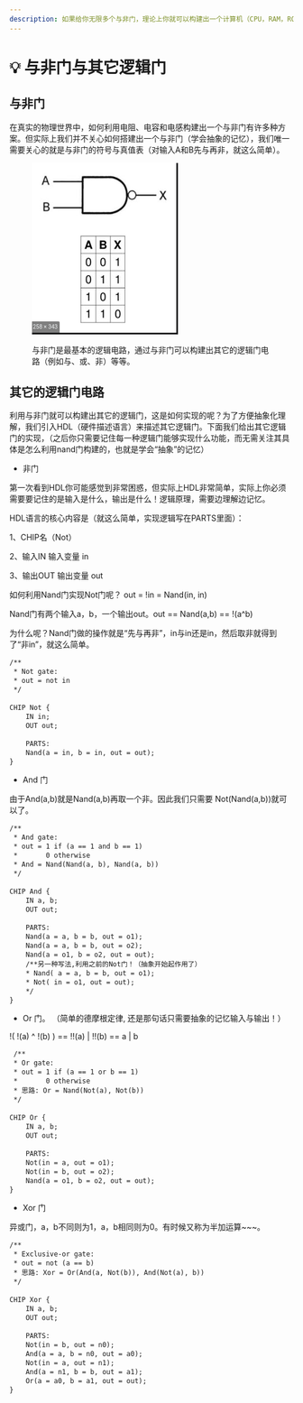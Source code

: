 ```yaml
---
description: 如果给你无限多个与非门，理论上你就可以构建出一个计算机（CPU，RAM，ROM）
---
```


# 💡 与非门与其它逻辑门

## **与非门**&#x20;

在真实的物理世界中，如何利用电阻、电容和电感构建出一个与非门有许多种方案。但实际上我们并不关心如何搭建出一个与非门（学会抽象的记忆），我们唯一需要关心的就是与非门的符号与真值表（对输入A和B先与再非，就这么简单）。

<figure><img src="../.gitbook/assets/nand.png" alt=""><figcaption><p>与非门是最基本的逻辑电路，通过与非门可以构建出其它的逻辑门电路（例如与、或、非）等等。</p></figcaption></figure>

## 其它的逻辑门电路

利用与非门就可以构建出其它的逻辑门，这是如何实现的呢？为了方便抽象化理解，我们引入HDL（硬件描述语言）来描述其它逻辑门。下面我们给出其它逻辑门的实现，（之后你只需要记住每一种逻辑门能够实现什么功能，而无需关注其具体是怎么利用nand门构建的，也就是学会“抽象”的记忆）

* 非门

第一次看到HDL你可能感觉到非常困惑，但实际上HDL非常简单，实际上你必须需要要记住的是输入是什么，输出是什么！逻辑原理，需要边理解边记忆。

HDL语言的核心内容是（就这么简单，实现逻辑写在PARTS里面）：

1、CHIP名（Not）

2、输入IN 输入变量 in

3、输出OUT 输出变量 out

如何利用Nand门实现Not门呢？ out = !in = Nand(in, in)

Nand门有两个输入a，b，一个输出out。out == Nand(a,b) == !(a^b)

为什么呢？Nand门做的操作就是“先与再非”，in与in还是in，然后取非就得到了“非in”，就这么简单。

```
/**
 * Not gate:
 * out = not in
 */

CHIP Not {
    IN in;
    OUT out;

    PARTS:
    Nand(a = in, b = in, out = out);
}
```

* And 门

由于And(a,b)就是Nand(a,b)再取一个非。因此我们只需要 Not(Nand(a,b))就可以了。

```
/**
 * And gate: 
 * out = 1 if (a == 1 and b == 1)
 *       0 otherwise
 * And = Nand(Nand(a, b), Nand(a, b))
 */

CHIP And {
    IN a, b;
    OUT out;

    PARTS:
    Nand(a = a, b = b, out = o1);
    Nand(a = a, b = b, out = o2);
    Nand(a = o1, b = o2, out = out);
    /**另一种写法,利用之前的Not门！（抽象开始起作用了）
    * Nand( a = a, b = b, out = o1);
    * Not( in = o1, out = out);
    */
}

```

* Or 门。 （简单的德摩根定律, 还是那句话只需要抽象的记忆输入与输出！）

&#x20;!( !(a) ^ !(b) ) == !!(a) | !!(b) == a | b

```
 /**
 * Or gate:
 * out = 1 if (a == 1 or b == 1)
 *       0 otherwise
 * 思路: Or = Nand(Not(a), Not(b))
 */

CHIP Or {
    IN a, b;
    OUT out;

    PARTS:
    Not(in = a, out = o1);
    Not(in = b, out = o2);
    Nand(a = o1, b = o2, out = out);
}

```

* Xor 门

异或门，a，b不同则为1，a，b相同则为0。有时候又称为半加运算\~\~\~。

```
/**
 * Exclusive-or gate:
 * out = not (a == b)
 * 思路: Xor = Or(And(a, Not(b)), And(Not(a), b))
 */

CHIP Xor {
    IN a, b;
    OUT out;

    PARTS:
    Not(in = b, out = n0);
    And(a = a, b = n0, out = a0);
    Not(in = a, out = n1);
    And(a = n1, b = b, out = a1);
    Or(a = a0, b = a1, out = out);
}
```
